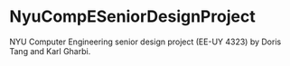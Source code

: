 # NyuCompESeniorDesignProject
NYU Computer Engineering senior design project (EE-UY 4323) by Doris Tang and Karl Gharbi.
